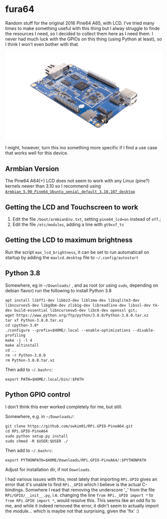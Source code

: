 # fura64
Random stuff for the original 2016 Pine64 A65, with LCD. 
I've tried many times to make something useful with this thing but I alway struggle to finde the resources I need, so I decided to collect them here as I need them.
I never had much luck with the GPIOs on this thing (using Python at least), so I think I won't even bother with that. 

![A64 Board](pine64.png)


I might, however, turn this ino something more specific if I find a use case that works well for this device. 

## Armbian Version
The Pine64 A64(+) LCD does not seem to work with any Linux (pine?) kernels newer than 3.10 so I recommend using [`Armbian_5.90_Pine64_Ubuntu_xenial_default_3.10.107_desktop`](https://archive.armbian.com/pine64/archive/Armbian_5.90_Pine64_Ubuntu_xenial_default_3.10.107_desktop.7z )

## Getting the LCD and Touchscreen to work
1. Edit the file `/boot/armbianEnv.txt`, setting `pine64_lcd=on` instead of `off`.;
2. Edit the file `/etc/modules`, adding a line with `gt9xxf_ts` 

## Getting the LCD to maximum brightness
Run the script `max_lcd_brightness`, it can be set to run automaticall on startup by adding the `maxlcd.desktop` file to `~/.config/autostart`

## Python 3.8
Somewhere, eg in `~/Downloads/` , and as root (or using `sudo`, depending on debian flavor) run the following to install Python 3.8
```
apt install libffi-dev libbz2-dev liblzma-dev libsqlite3-dev libncurses5-dev libgdbm-dev zlib1g-dev libreadline-dev libssl-dev tk-dev build-essential libncursesw5-dev libc6-dev openssl git;
wget https://www.python.org/ftp/python/3.8.0/Python-3.8.0.tar.xz
tar xf Python-3.8.0.tar.xz
cd cpython-3.8*
./configure --prefix=$HOME/.local --enable-optimizations --disable-profiling
make -j -l 4
make altinstall
cd ..
rm -r Python-3.8.0
rm Python-3.8.0.tar.xz
```

Then add to `~/.bashrc`:
```
export PATH=$HOME/.local/bin/:$PATH
```

## Python GPIO control
I don't think this ever worked completely for me, but still.

Somewhere, e.g. in `~/Downloads/`:
```
git clone https://github.com/swkim01/RPi.GPIO-PineA64.git
cd RPi.GPIO-PineA64
sudo python setup.py install
sudo chmod -R $USER:$USER ./
```

Then add to `~/.bashrc`:
```
export PYTHONPATH=$HOME/Downloads/RPi.GPIO-PineA64/:$PYTHONPATH
```
Adjust for installation dir, if not `Downloads`.

I had various issues with this, most lately that importing `RPi.GPIO` gives an error that it's unable to find `RPi._GPIO` which I believe is the actual C-bindings. 
Somwhere I read that removing the underscore '_' from the file `RPi/GPIO/__init__.py`, i.e. changing the line `from RPi._GPIO import *` to `from RPi.GPIO import *`, would resolve this.
This seems like an odd fix to me, and while it indeed removed the error, it didn't seem to actually import the module... which is maybe not that surprising, given the 'fix' :)






